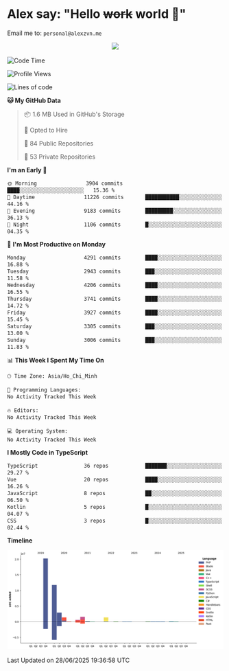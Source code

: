 # Alex say: "Hello ~~work~~ world 🐾"
Email me to: `personal@alexzvn.me`


<p align=center>
  <a href="https://skillicons.dev">
    <img src="https://skillicons.dev/icons?i=ts,js,php,nodejs,bun,vue,nuxt,react,svelte,tauri,laravel,rust,mongodb,docker,electron,redis,rabbitmq,tailwind,git,cloudflare,elysia,mysql,nginx,rollupjs,sentry,ubuntu,yarn,html,css,vite" />
  </a>
</p>

<!--START_SECTION:waka-->
![Code Time](http://img.shields.io/badge/Code%20Time-1%2C066%20hrs%2055%20mins-blue)

![Profile Views](http://img.shields.io/badge/Profile%20Views-1-blue)

![Lines of code](https://img.shields.io/badge/From%20Hello%20World%20I%27ve%20Written-40.8%20million%20lines%20of%20code-blue)

**🐱 My GitHub Data** 

> 📦 1.6 MB Used in GitHub's Storage 
 > 
> 💼 Opted to Hire
 > 
> 📜 84 Public Repositories 
 > 
> 🔑 53 Private Repositories 
 > 
**I'm an Early 🐤** 

```text
🌞 Morning                3904 commits        ████░░░░░░░░░░░░░░░░░░░░░   15.36 % 
🌆 Daytime                11226 commits       ███████████░░░░░░░░░░░░░░   44.16 % 
🌃 Evening                9183 commits        █████████░░░░░░░░░░░░░░░░   36.13 % 
🌙 Night                  1106 commits        █░░░░░░░░░░░░░░░░░░░░░░░░   04.35 % 
```
📅 **I'm Most Productive on Monday** 

```text
Monday                   4291 commits        ████░░░░░░░░░░░░░░░░░░░░░   16.88 % 
Tuesday                  2943 commits        ███░░░░░░░░░░░░░░░░░░░░░░   11.58 % 
Wednesday                4206 commits        ████░░░░░░░░░░░░░░░░░░░░░   16.55 % 
Thursday                 3741 commits        ████░░░░░░░░░░░░░░░░░░░░░   14.72 % 
Friday                   3927 commits        ████░░░░░░░░░░░░░░░░░░░░░   15.45 % 
Saturday                 3305 commits        ███░░░░░░░░░░░░░░░░░░░░░░   13.00 % 
Sunday                   3006 commits        ███░░░░░░░░░░░░░░░░░░░░░░   11.83 % 
```


📊 **This Week I Spent My Time On** 

```text
🕑︎ Time Zone: Asia/Ho_Chi_Minh

💬 Programming Languages: 
No Activity Tracked This Week

🔥 Editors: 
No Activity Tracked This Week

💻 Operating System: 
No Activity Tracked This Week
```

**I Mostly Code in TypeScript** 

```text
TypeScript               36 repos            ███████░░░░░░░░░░░░░░░░░░   29.27 % 
Vue                      20 repos            ████░░░░░░░░░░░░░░░░░░░░░   16.26 % 
JavaScript               8 repos             ██░░░░░░░░░░░░░░░░░░░░░░░   06.50 % 
Kotlin                   5 repos             █░░░░░░░░░░░░░░░░░░░░░░░░   04.07 % 
CSS                      3 repos             █░░░░░░░░░░░░░░░░░░░░░░░░   02.44 % 
```



**Timeline**

![Lines of Code chart](https://raw.githubusercontent.com/alexzvn/alexzvn/main/assets/bar_graph.png)


 Last Updated on 28/06/2025 19:36:58 UTC
<!--END_SECTION:waka-->
